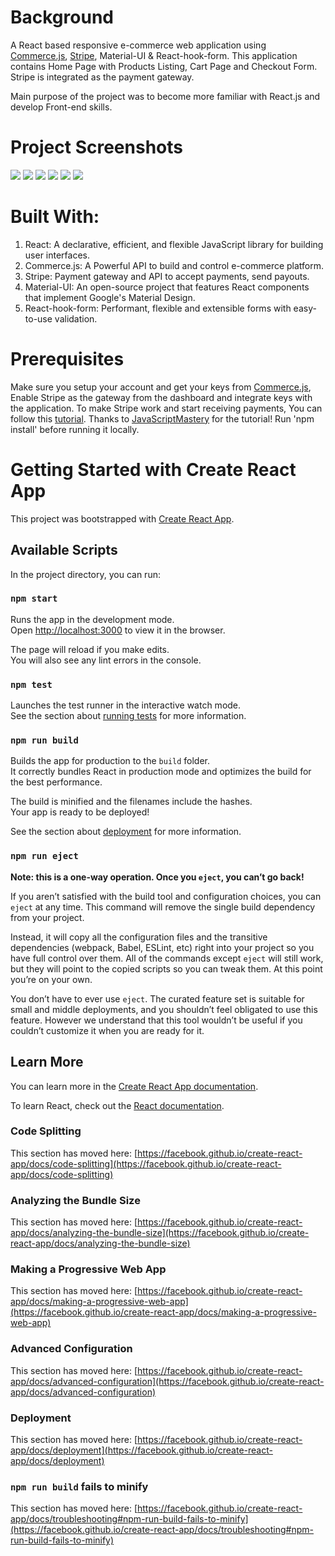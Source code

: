 # Background

A React based responsive e-commerce web application using [Commerce.js](https://commercejs.com/), [Stripe](https://stripe.com/en-gb-ca), Material-UI & React-hook-form. This application contains Home Page with Products Listing, Cart Page and Checkout Form. Stripe is integrated as the payment gateway.

Main purpose of the project was to become more familiar with React.js and develop Front-end skills.

# Project Screenshots

![](screenshots/screenshot-one.jpg)
![](screenshots/screenshot-two.jpg)
![](screenshots/screenshot-three.jpg)
![](screenshots/screenshot-four.jpg)
![](screenshots/screenshot-five.jpg)
![](screenshots/screenshot-six.jpg)

# Built With:

1. React: A declarative, efficient, and flexible JavaScript library for building user interfaces.
2. Commerce.js: A Powerful API to build and control e-commerce platform.
3. Stripe: Payment gateway and API to accept payments, send payouts.
4. Material-UI: An open-source project that features React components that implement Google's Material Design.
5. React-hook-form: Performant, flexible and extensible forms with easy-to-use validation.

# Prerequisites

Make sure you setup your account and get your keys from [Commerce.js](https://commercejs.com/), Enable Stripe as the gateway from the dashboard and integrate keys with the application. To make Stripe work and start receiving payments, You can follow this [tutorial](https://www.youtube.com/watch?v=377AQ0y6LPA). Thanks to [JavaScriptMastery](https://www.youtube.com/channel/UCmXmlB4-HJytD7wek0Uo97A) for the tutorial! Run 'npm install' before running it locally.

# Getting Started with Create React App

This project was bootstrapped with [Create React App](https://github.com/facebook/create-react-app).

## Available Scripts

In the project directory, you can run:

### `npm start`

Runs the app in the development mode.\
Open [http://localhost:3000](http://localhost:3000) to view it in the browser.

The page will reload if you make edits.\
You will also see any lint errors in the console.

### `npm test`

Launches the test runner in the interactive watch mode.\
See the section about [running tests](https://facebook.github.io/create-react-app/docs/running-tests) for more information.

### `npm run build`

Builds the app for production to the `build` folder.\
It correctly bundles React in production mode and optimizes the build for the best performance.

The build is minified and the filenames include the hashes.\
Your app is ready to be deployed!

See the section about [deployment](https://facebook.github.io/create-react-app/docs/deployment) for more information.

### `npm run eject`

**Note: this is a one-way operation. Once you `eject`, you can’t go back!**

If you aren’t satisfied with the build tool and configuration choices, you can `eject` at any time. This command will remove the single build dependency from your project.

Instead, it will copy all the configuration files and the transitive dependencies (webpack, Babel, ESLint, etc) right into your project so you have full control over them. All of the commands except `eject` will still work, but they will point to the copied scripts so you can tweak them. At this point you’re on your own.

You don’t have to ever use `eject`. The curated feature set is suitable for small and middle deployments, and you shouldn’t feel obligated to use this feature. However we understand that this tool wouldn’t be useful if you couldn’t customize it when you are ready for it.

## Learn More

You can learn more in the [Create React App documentation](https://facebook.github.io/create-react-app/docs/getting-started).

To learn React, check out the [React documentation](https://reactjs.org/).

### Code Splitting

This section has moved here: [https://facebook.github.io/create-react-app/docs/code-splitting](https://facebook.github.io/create-react-app/docs/code-splitting)

### Analyzing the Bundle Size

This section has moved here: [https://facebook.github.io/create-react-app/docs/analyzing-the-bundle-size](https://facebook.github.io/create-react-app/docs/analyzing-the-bundle-size)

### Making a Progressive Web App

This section has moved here: [https://facebook.github.io/create-react-app/docs/making-a-progressive-web-app](https://facebook.github.io/create-react-app/docs/making-a-progressive-web-app)

### Advanced Configuration

This section has moved here: [https://facebook.github.io/create-react-app/docs/advanced-configuration](https://facebook.github.io/create-react-app/docs/advanced-configuration)

### Deployment

This section has moved here: [https://facebook.github.io/create-react-app/docs/deployment](https://facebook.github.io/create-react-app/docs/deployment)

### `npm run build` fails to minify

This section has moved here: [https://facebook.github.io/create-react-app/docs/troubleshooting#npm-run-build-fails-to-minify](https://facebook.github.io/create-react-app/docs/troubleshooting#npm-run-build-fails-to-minify)
